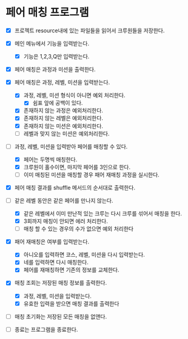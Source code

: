 # 페어 매칭 프로그램

- [x] 프로젝트 resource내에 있는 파일들을 읽어서 크루원들을 저장한다.

- [x] 메인 메뉴에서 기능을 입력받는다.

  - [x] 기능은 1,2,3,Q만 입력받는다.

- [x] 페어 매칭은 과정과 미션을 출력한다.

- [x] 페어 매칭은 과정, 레벨, 미션을 입력받는다.

  - [x] 과정, 레벨, 미션 형식이 아니면 예외 처리한다.
    - [x] 쉼표 앞에 공백이 있다.
  - [x] 존재하지 않는 과정은 예외처리한다.
  - [x] 존재하지 않는 레벨은 예외처리한다.
  - [x] 존재하지 않는 미션은 예외처리한다.
  - [ ] 레벨과 맞지 않는 미션은 예외처리한다.

- [ ] 과정, 레벨, 미션을 입력받아 페어를 매칭할 수 있다.

  - [x] 페어는 두명씩 매칭한다.
  - [x] 크루원이 홀수이면, 마지막 페어를 3인으로 한다.
  - [ ] 이미 매칭된 미션을 매칭할 경우 패어 재매칭 과정을 실시한다.

- [x] 페어 매칭 결과를 shuffle 메서드의 순서대로 출력한다.

- [ ] 같은 레벨 동안은 같은 페어를 만나지 않는다.

  - [x] 같은 레벨에서 이미 만난적 있는 크루는 다시 크루를 섞어서 매칭을 한다.
  - [x] 3회까지 매칭이 안되면 에러 처리한다.
  - [ ] 매칭 할 수 있는 경우의 수가 없으면 예외 처리한다

- [x] 패어 재매칭은 여부를 입력받는다.

  - [x] 아니오를 입력하면 코스, 레벨, 미션을 다시 입력받는다.
  - [x] 네를 입력하면 다시 매칭한다.
  - [x] 페어를 재매칭하면 기존의 정보를 교체한다.

- [x] 매칭 조회는 저장된 매칭 정보를 출력한다.

  - [x] 과정, 레벨, 미션을 입력받는다.
  - [x] 유효한 입력을 받으면 매칭 결과를 출력한다

- [ ] 매칭 초기화는 저장된 모든 매칭을 없앤다.

- [ ] 종료는 프로그램을 종료한다.

  